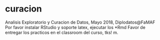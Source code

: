 # curacion
Analisis Exploratorio y Curacion de Datos, Mayo 2018, Diplodatos@FaMAF
Por favor instalar RStudio y soporte latex, ejecutar los *Rmd
Favor de entregar los practicos en el classroom del curso, tks! m.
